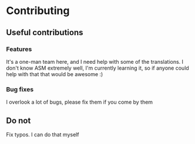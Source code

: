 # Contributing

## Useful contributions

### Features
It's a one-man team here, and I need help with some of the translations. I don't know ASM extremely well, I'm currently learning it, so if anyone could help with that that would be awesome :)

### Bug fixes
I overlook a lot of bugs, please fix them if you come by them

## Do not

Fix typos. I can do that myself
